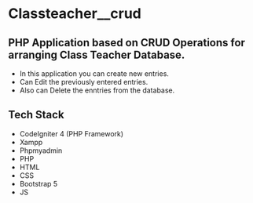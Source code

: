 # Classteacher__crud

## PHP Application based on CRUD Operations for arranging Class Teacher Database.
- In this application you can create new entries.
- Can Edit the previously entered entries.
- Also can Delete the enntries from the database.

## Tech Stack
- CodeIgniter 4 (PHP Framework)
- Xampp
- Phpmyadmin
- PHP
- HTML
- CSS
- Bootstrap 5
- JS
